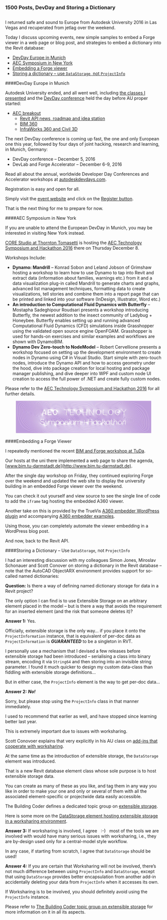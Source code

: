 <head>
<meta http-equiv="Content-Type" content="text/html; charset=utf-8">
<link rel="stylesheet" type="text/css" href="bc.css">
<script src="run_prettify.js" type="text/javascript"></script>
<!--
<script src="https://google-code-prettify.googlecode.com/svn/loader/run_prettify.js" type="text/javascript"></script>
-->
</head>

<!---

Caroline Ward  FW: Autodesk® Developer News - special DevDays edition 

1500 Posts DevDay and Storing a Dictionary #RevitAPI @AutodeskRevit #aec #bim #dynamobim @AutodeskForge #DevLab @TT_CORE

Welcome to The Building Coder post number 1500! I returned safe and sound to Europe from Autodesk University 2016 in Las Vegas and recuperated from jetlag over the weekend. Today I discuss upcoming events, new simple samples to embed a Forge viewer in a web page or blog post, and strategies to embed a dictionary into the Revit database
&ndash; DevDay Europe in Munich
&ndash; AEC Symposium in New York
&ndash; Embedding a Forge viewer
&ndash; Storing a dictionary in the Revit database...

-->

### 1500 Posts, DevDay and Storing a Dictionary

<h2>
<script language="JavaScript1.2">
/* Neon Lights Text By JavaScript Kit (http://javascriptkit.com) */

var message="Welcome to The Building Coder post number 1500!"
var neonbasecolor="gray"
var neontextcolor="orange"
var flashspeed=100 // milliseconds

///No need to edit below this line/////

var n=0
if (document.all||document.getElementById){
document.write('')
for (m=0;m<message.length;m++)
document.write('<span id="neonlight'+m+'">'+message.charAt(m)+'</span>')
document.write('')
}
else
document.write(message)
function crossref(number){
var crossobj=document.all? eval("document.all.neonlight"+number) : document.getElementById("neonlight"+number)
return crossobj
}

function neon(){
  //Change all letters to base color
  if (n==0){
  for (m=0;m<message.length;m++)
  //eval("document.all.neonlight"+m).style.color=neonbasecolor
  crossref(m).style.color=neonbasecolor
}

//cycle through and change individual letters to neon color
crossref(n).style.color=neontextcolor

if (n<message.length-1)
n++
else{
n=0
clearInterval(flashing)
setTimeout("beginneon()",1500)
return
}
}

function beginneon(){
  if (document.all||document.getElementById)
  flashing=setInterval("neon()",flashspeed)
}

beginneon()
</script>
</h2>

I returned safe and sound to Europe from Autodesk University 2016 in Las Vegas and recuperated from jetlag over the weekend.

Today I discuss upcoming events, new simple samples to embed a Forge viewer in a web page or blog post, and strategies to embed a dictionary into the Revit database:

- [DevDay Europe in Munich](#2)
- [AEC Symposium in New York](#3)
- [Embedding a Forge viewer](#4)
- [Storing a dictionary &ndash; use `DataStorage`, not `ProjectInfo`](#5)


####<a name="2"></a>DevDay Europe in Munich

Autodesk University ended, and all went well,
including [the classes I presented](http://thebuildingcoder.typepad.com/blog/2016/10/au-revit-20171-and-rex-freezedrawing.html#2) and
the [DevDay conference](http://thebuildingcoder.typepad.com/blog/2016/11/devday-conference-at-autodesk-university.html) held
the day before AU proper started:

- [AEC breakout](http://thebuildingcoder.typepad.com/blog/2016/11/devday-conference-at-autodesk-university.html#3)
    - [Revit API news, roadmap and idea station](http://thebuildingcoder.typepad.com/blog/2016/11/devday-conference-at-autodesk-university.html#4)
    - [BIM 360](http://thebuildingcoder.typepad.com/blog/2016/11/devday-conference-at-autodesk-university.html#5)
    - [InfraWorks 360 and Civil 3D](http://thebuildingcoder.typepad.com/blog/2016/11/devday-conference-at-autodesk-university.html#6)

The next DevDay conference is coming up fast, the one and only European one this year, followed by four days of joint hacking, research and learning, in Munich, Germany:

- DevDay conference &ndash; December 5, 2016
- DevLab and Forge Accelerator &ndash; December 6-9, 2016

Read all about the annual, worldwide Developer Day Conferences and Accelerator workshops
at [autodeskdevdays.com](http://autodeskdevdays.com).

Registration is easy and open for all.

Simply visit the [event website](http://autodeskdevdays.com) and click on
the [Register button](http://autodeskdevdays.com/register).

That is the next thing for me to prepare for now.


####<a name="3"></a>AEC Symposium in New York

If you are unable to attend the European DevDay in Munich, you may be interested in visiting New York instead.

[CORE Studio at Thornton Tomasetti](http://core.thorntontomasetti.com) is hosting
the [AEC Technology Symposium and Hackathon 2016](http://core.thorntontomasetti.com/event/aec-technology-symposium-and-hackathon-2016) there
on Thursday December 8.

Workshops Include:

- **Dynamo: Mandrill** &ndash; Konrad Sobon and Leland Jobson of Grimshaw hosting a workshop to learn how to use Dynamo to tap into Revit and extract data (information about families, warnings etc.) from it and a data visualization plug-in called Mandrill to generate charts and graphs, advanced list management techniques, formatting data to create  visualizations, tell stories and combine them into a report page that can be printed and linked into your software (InDesign, Illustrator, Word etc.)
- **An introduction to Computational Fluid Dynamics with Butterfly** &ndash; Mostapha Sadeghipour Roudsari presents a workshop introducing Butterfly, the newest addition to the insect community of Ladybug + Honeybee. Butterfly enables setting up and running advanced Computational Fluid Dynamics (CFD) simulations inside Grasshopper using the validated open source engine OpenFOAM. Grasshopper is used for hands-on exercises and similar examples and workflows are shown with DynamoBIM.
- **Dynamo Dev Zero-touch to NodeModel** &ndash; Robert Cervellione presents a workshop focused on setting up the development environment to create nodes in Dynamo using C# in Visual Studio. Start simple with zero-touch nodes,  introduce the Dynamo API and how to access geometry under the hood, dive into package creation for local hosting and package manager publishing, and dive deeper into WPF and custom node UI creation to access the full power of .NET and create fully custom nodes.

Please refer to
the [AEC Technology Symposium and Hackathon 2016](http://core.thorntontomasetti.com/event/aec-technology-symposium-and-hackathon-2016) for
all further details.

<center>
<img src="img/2016-12_core_tt_aec_symposium.jpg" alt="AEC Symposium" width="436">
</center>


####<a name="4"></a>Embedding a Forge Viewer

I repeatedly mentioned
the recent [BIM and Forge workshop at TuDa](http://thebuildingcoder.typepad.com/blog/2016/11/bimtuda-devdays-forge-news-and-more-events.html).

Our hosts at the uni there implemented a web page to share the agenda, [www.bim.tu-darmstadt.de](http://www.bim.tu-darmstadt.de).

After the single day workshop on Friday, they continued exploring Forge over the weekend and updated the web site to display the university building in an embedded Forge viewer over the weekend.

You can check it out yourself and view source to see the single line of code to add the `iframe` tag hosting the embedded A360 viewer.

Another take on this is provided by the
TrueVis [A360 embedder WordPress plugin](http://truevis.com/a360-embedder-wordpress-plugin) and 
accompanying [A360 embedder examples](http://truevis.com/a360-embedder-examples).

Using those, you can completely automate the viewer embedding in a WordPress blog post.

And now, back to the Revit API.


####<a name="5"></a>Storing a Dictionary &ndash; Use `DataStorage`, not `ProjectInfo`

I had an interesting discussion with my colleagues Simon Jones, Miroslav Schonauer and Scott Conover on storing a dictionary in the Revit database &ndash; note that the AutoCAD ObjectARX environment provides support for so-called named dictionaries:

**Question:** Is there a way of defining named dictionary storage for data in a Revit project?
 
The only option I can find is to use Extensible Storage on an arbitrary element placed in the model &ndash; but is there a way that avoids the requirement for an inserted element (and the risk that someone deletes it)?

**Answer 1:** Yes.
 
Officially, extensible storage is the only way... if you place it onto the `ProjectInformation` instance, that is equivalent of per-doc data as `ProjectInformation` is <b><i>GUARANTEED</i></b> to be a singleton in RVT.
 
I personally use a mechanism that I devised a few releases before extensible storage had been introduced &ndash; serialising a class into binary stream, encoding it via `String64` and then storing into an invisible string parameter. I found it much quicker to design my custom data-class than fiddling with extensible storage definitions…
 
But in either case, the `ProjectInfo` element is the way to get per-doc data…

**Answer 2:** <b><i>No!</i></b>

Sorry, but please stop using the `ProjectInfo` class in that manner immediately.
 
I used to recommend that earlier as well, and have stopped since learning better last year.
 
This is extremely important due to issues with worksharing.
 
Scott Conovoer explains that very explicitly in his AU class on [add-ins that cooperate with worksharing](http://thebuildingcoder.typepad.com/blog/2014/10/worksharing-and-duplicating-element-geometry.html#2).
 
At the same time as the introduction of extensible storage, the `DataStorage` element was introduced.
 
That is a new Revit database element class whose sole purpose is to host extensible storage data.
 
You can create as many of these as you like, and tag them in any way you like in order to make your one and only or several of them with all the associated element-specific or projectwide data easily accessible.
 
The Building Coder defines a dedicated topic group on [extensible storage](http://thebuildingcoder.typepad.com/blog/about-the-author.html#5.23).
 
Here is some more on
the [DataStorage element hosting extensible storage in a worksharing environment](http://thebuildingcoder.typepad.com/blog/2015/02/extensible-storage-in-a-worksharing-environment.html).

**Answer 3:** If worksharing is involved, I agree &nbsp; :-) &nbsp; most of the tools we are involved with would have many serious issues with worksharing, i.e., they are by-design used only for a central-model style workflow.

In any case, if starting from scratch, I agree that `DataStorage` should be used!

**Answer 4:** If you are certain that Worksharing will not be involved, there’s not much difference between using `ProjectInfo` and `DataStorage`, except that using `DataStorage` provides better encapsulation from another add-in accidentally deleting your data from `ProjectInfo` when it accesses its own.
 
If Worksharing is to be involved, you should definitely avoid using the `ProjectInfo` instance.

Please refer to [The Building Coder topic group on extensible storage](http://thebuildingcoder.typepad.com/blog/about-the-author.html#5.23) for more information on it in all its aspects.


